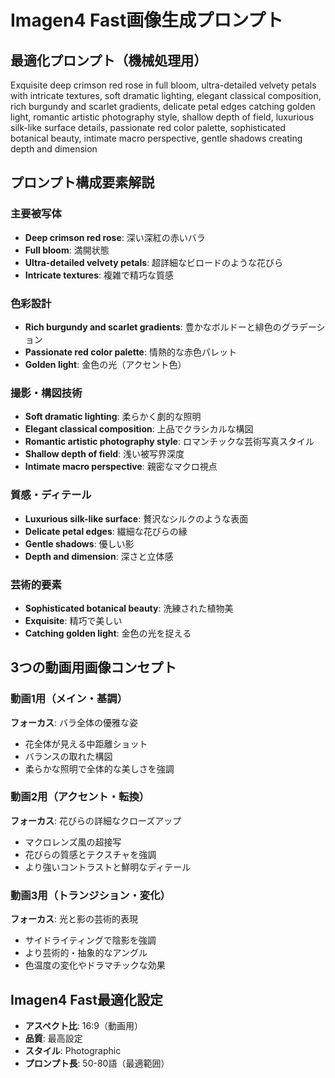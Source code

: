 # Imagen4 Fast画像生成プロンプト

## 最適化プロンプト（機械処理用）
Exquisite deep crimson red rose in full bloom, ultra-detailed velvety petals with intricate textures, soft dramatic lighting, elegant classical composition, rich burgundy and scarlet gradients, delicate petal edges catching golden light, romantic artistic photography style, shallow depth of field, luxurious silk-like surface details, passionate red color palette, sophisticated botanical beauty, intimate macro perspective, gentle shadows creating depth and dimension

## プロンプト構成要素解説

### 主要被写体
- **Deep crimson red rose**: 深い深紅の赤いバラ
- **Full bloom**: 満開状態
- **Ultra-detailed velvety petals**: 超詳細なビロードのような花びら
- **Intricate textures**: 複雑で精巧な質感

### 色彩設計
- **Rich burgundy and scarlet gradients**: 豊かなボルドーと緋色のグラデーション
- **Passionate red color palette**: 情熱的な赤色パレット
- **Golden light**: 金色の光（アクセント色）

### 撮影・構図技術
- **Soft dramatic lighting**: 柔らかく劇的な照明
- **Elegant classical composition**: 上品でクラシカルな構図
- **Romantic artistic photography style**: ロマンチックな芸術写真スタイル
- **Shallow depth of field**: 浅い被写界深度
- **Intimate macro perspective**: 親密なマクロ視点

### 質感・ディテール
- **Luxurious silk-like surface**: 贅沢なシルクのような表面
- **Delicate petal edges**: 繊細な花びらの縁
- **Gentle shadows**: 優しい影
- **Depth and dimension**: 深さと立体感

### 芸術的要素
- **Sophisticated botanical beauty**: 洗練された植物美
- **Exquisite**: 精巧で美しい
- **Catching golden light**: 金色の光を捉える

## 3つの動画用画像コンセプト

### 動画1用（メイン・基調）
**フォーカス**: バラ全体の優雅な姿
- 花全体が見える中距離ショット
- バランスの取れた構図
- 柔らかな照明で全体的な美しさを強調

### 動画2用（アクセント・転換）
**フォーカス**: 花びらの詳細なクローズアップ
- マクロレンズ風の超接写
- 花びらの質感とテクスチャを強調
- より強いコントラストと鮮明なディテール

### 動画3用（トランジション・変化）
**フォーカス**: 光と影の芸術的表現
- サイドライティングで陰影を強調
- より芸術的・抽象的なアングル
- 色温度の変化やドラマチックな効果

## Imagen4 Fast最適化設定
- **アスペクト比**: 16:9（動画用）
- **品質**: 最高設定
- **スタイル**: Photographic
- **プロンプト長**: 50-80語（最適範囲）